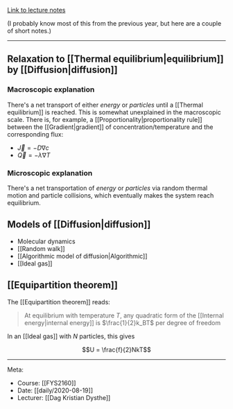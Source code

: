 [Link to lecture notes](https://www.uio.no/studier/emner/matnat/fys/FYS2160/h20/Lectures%20and%20assignments/Lecture2/Lecture_2_Fys2160_2020.pdf)

(I probably know most of this from the previous year, but here are a couple of short notes.)

***

## Relaxation to [[Thermal equilibrium|equilibrium]] by [[Diffusion|diffusion]]

### Macroscopic explanation

There's a net transport of either *energy* or *particles* until a [[Thermal equilibrium]] is reached. This is somewhat unexplained in the macroscopic scale. There is, for example, a [[Proportionality|proportionality rule]] between the [[Gradient|gradient]] of concentration/temperature and the corresponding flux:

- $\vec J =-D\nabla c$
- $\vec Q = -\lambda \nabla T$

### Microscopic explanation

There's a net transportation of *energy* or *particles* via random thermal motion and particle collisions, which eventually makes the system reach equilibrium. 

## Models of [[Diffusion|diffusion]]

- Molecular dynamics
- [[Random walk]]
- [[Algorithmic model of diffusion|Algorithmic]]
- [[Ideal gas]]

## [[Equipartition theorem]]

The [[Equipartition theorem]] reads:

> At equilibrium with temperature $T$, any quadratic form of the [[Internal energy|internal energy]] is $\frac{1}{2}k_BT$ per degree of freedom

In an [[Ideal gas]] with $N$ particles, this gives

$$U = \frac{f}{2}NkT$$

***

Meta:
- Course: [[FYS2160]]
- Date: [[daily/2020-08-19]]
- Lecturer: [[Dag Kristian Dysthe]]